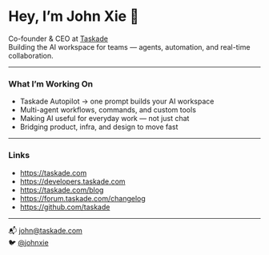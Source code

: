 # Hey, I’m John Xie 👋

Co-founder & CEO at [Taskade](https://taskade.com)  
Building the AI workspace for teams — agents, automation, and real-time collaboration.

---

### What I’m Working On

- Taskade Autopilot → one prompt builds your AI workspace  
- Multi-agent workflows, commands, and custom tools  
- Making AI useful for everyday work — not just chat  
- Bridging product, infra, and design to move fast

---

### Links

- https://taskade.com  
- https://developers.taskade.com  
- https://taskade.com/blog  
- https://forum.taskade.com/changelog  
- https://github.com/taskade

---

📬 [john@taskade.com](mailto:john@taskade.com)  
🐦 [@johnxie](https://x.com/johnxie)  
